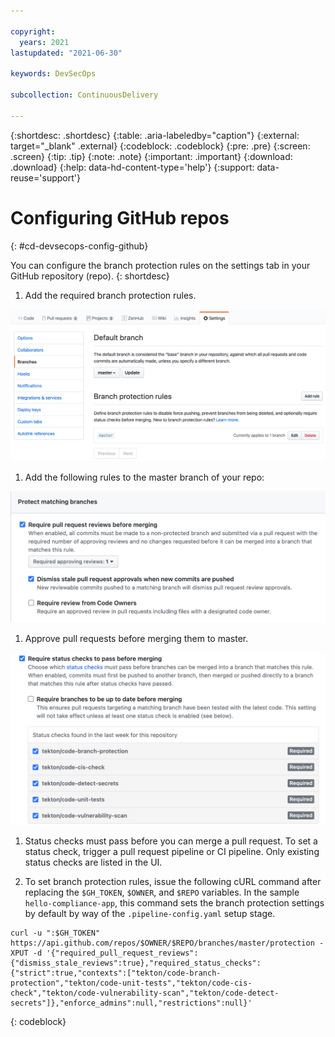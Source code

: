 ```yaml
---

copyright:
  years: 2021
lastupdated: "2021-06-30"

keywords: DevSecOps

subcollection: ContinuousDelivery

---
```


{:shortdesc: .shortdesc}
{:table: .aria-labeledby="caption"}
{:external: target="_blank" .external}
{:codeblock: .codeblock}
{:pre: .pre}
{:screen: .screen}
{:tip: .tip}
{:note: .note}
{:important: .important}
{:download: .download}
{:help: data-hd-content-type='help'}
{:support: data-reuse='support'}

# Configuring GitHub repos
{: #cd-devsecops-config-github}

You can configure the branch protection rules on the settings tab in your GitHub repository (repo).
{: shortdesc}

1. Add the required branch protection rules.

 ![Branch protection rules](images/branch-protection-rules-screenshot.png)

1. Add the following rules to the master branch of your repo:

 ![Rules](images/rules-screenshot.png)

1. Approve pull requests before merging them to master.

 ![Approve pull requests](images/rules-2-screenshot.png)

1. Status checks must pass before you can merge a pull request. To set a status check, trigger a pull request pipeline or CI pipeline. Only existing status checks are listed in the UI.

1. To set branch protection rules, issue the following cURL command after replacing the `$GH_TOKEN`, `$OWNER`, and `$REPO` variables. In the sample `hello-compliance-app`, this command sets the branch protection settings by default by way of the `.pipeline-config.yaml` setup stage.

```
curl -u ":$GH_TOKEN" https://api.github.com/repos/$OWNER/$REPO/branches/master/protection -XPUT -d '{"required_pull_request_reviews":{"dismiss_stale_reviews":true},"required_status_checks":{"strict":true,"contexts":["tekton/code-branch-protection","tekton/code-unit-tests","tekton/code-cis-check","tekton/code-vulnerability-scan","tekton/code-detect-secrets"]},"enforce_admins":null,"restrictions":null}'
```
{: codeblock}
